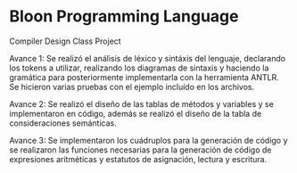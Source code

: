 # Bloon Programming Language
Compiler Design Class Project

Avance 1:
Se realizó el análisis de léxico y sintáxis del lenguaje, declarando los tokens a utilizar, realizando los diagramas de sintaxis y haciendo la gramática para posteriormente implementarla con la herramienta ANTLR. Se hicieron varias pruebas con el ejemplo incluído en los archivos.

Avance 2:
Se realizó el diseño de las tablas de métodos y variables y se implementaron en código, además se realizó el diseño de la tabla de consideraciones semánticas.

Avance 3:
Se implementaron los cuádruplos para la generación de código y se realizaron las funciones necesarias para la generación de código de expresiones aritméticas y estatutos de asignación, lectura y escritura.